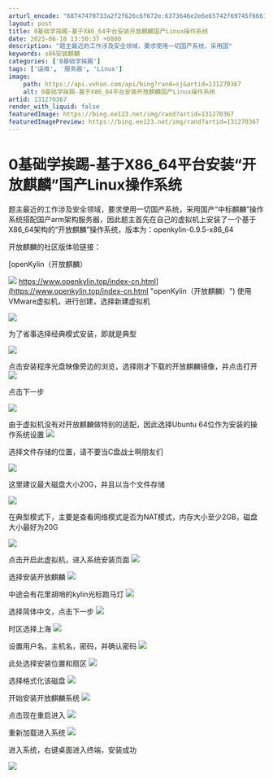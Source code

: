 ```yaml
---
arturl_encode: "68747470733a2f2f626c6f672e:6373646e2e6e65742f69745f6661726d65725f30315f31372f:61727469636c652f64657461696c732f313331323730333637"
layout: post
title: 0基础学挨踢-基于X86_64平台安装开放麒麟国产Linux操作系统
date: 2023-06-18 13:50:37 +0800
description: "题主最近的工作涉及安全领域，要求使用一切国产系统，采用国"
keywords: x86安装麒麟
categories: ['0基础学挨踢']
tags: ['运维', '服务器', 'Linux']
image:
    path: https://api.vvhan.com/api/bing?rand=sj&artid=131270367
    alt: 0基础学挨踢-基于X86_64平台安装开放麒麟国产Linux操作系统
artid: 131270367
render_with_liquid: false
featuredImage: https://bing.ee123.net/img/rand?artid=131270367
featuredImagePreview: https://bing.ee123.net/img/rand?artid=131270367
---
```


# 0基础学挨踢-基于X86\_64平台安装“开放麒麟”国产Linux操作系统

题主最近的工作涉及安全领域，要求使用一切国产系统，采用国产“中标麒麟”操作系统搭配国产arm架构服务器，因此题主首先在自己的虚拟机上安装了一个基于X86\_64架构的“开放麒麟”操作系统，版本为：openkylin-0.9.5-x86\_64

开放麒麟的社区版体验链接：
  
[openKylin（开放麒麟）

![](https://i-blog.csdnimg.cn/blog_migrate/36d0c5006c28a24e8cabd361ab716432.png)
https://www.openkylin.top/index-cn.html](https://www.openkylin.top/index-cn.html "openKylin（开放麒麟）")
使用VMware虚拟机，进行创建，选择新建虚拟机

![](https://i-blog.csdnimg.cn/blog_migrate/94a956497df892d1dc476a9e5b1a8669.png)

为了省事选择经典模式安装，即就是典型

![](https://i-blog.csdnimg.cn/blog_migrate/48d0e0dc3e711f3138a39cec755a965a.png)

点击安装程序光盘映像旁边的浏览，选择刚才下载的开放麒麟镜像，并点击打开
![](https://i-blog.csdnimg.cn/blog_migrate/32aee9c24cf696ce4b8c5e5f65efe6ef.png)

点击下一步

![](https://i-blog.csdnimg.cn/blog_migrate/cf14de6b803cfc163bb8380d743f8b34.png)

由于虚拟机没有对开放麒麟做特别的适配，因此选择Ubuntu 64位作为安装的操作系统设置
![](https://i-blog.csdnimg.cn/blog_migrate/9303e3a63e96d35f2bad37c33ad9b64e.png)

选择文件存储的位置，请不要当C盘战士啊朋友们

![](https://i-blog.csdnimg.cn/blog_migrate/a0573cddc842efca745c444c66504f5c.png)

这里建议最大磁盘大小20G，并且以当个文件存储

![](https://i-blog.csdnimg.cn/blog_migrate/f18194212ce1cf3ce010270094ff8951.png)

在典型模式下，主要是查看网络模式是否为NAT模式，内存大小至少2GB，磁盘大小最好为20G

![](https://i-blog.csdnimg.cn/blog_migrate/25073cce8d04ff825229a853316e16db.png)

点击开启此虚拟机，进入系统安装页面
![](https://i-blog.csdnimg.cn/blog_migrate/d10c4c507810168f68d460682776c265.png)

选择安装开放麒麟
![](https://i-blog.csdnimg.cn/blog_migrate/3105b3b288718c092467a37a4abdd0ae.png)

中途会有花里胡哨的kylin光标跑马灯
![](https://i-blog.csdnimg.cn/blog_migrate/b03910e4bd5af668fa03b030c0a80885.png)

选择简体中文，点击下一步
![](https://i-blog.csdnimg.cn/blog_migrate/2f642b3673975b8cb14edaf67729b087.png)

时区选择上海
![](https://i-blog.csdnimg.cn/blog_migrate/3430725ca5d832d79d9f0f63489bffa0.png)

设置用户名，主机名，密码，并确认密码
![](https://i-blog.csdnimg.cn/blog_migrate/4c924b78b37db3b5a39c8e6bd0dbb6e2.png)

此处选择安装位置和扇区
![](https://i-blog.csdnimg.cn/blog_migrate/a42016e92fd271a8278e01eb0a374046.png)

选择格式化该磁盘
![](https://i-blog.csdnimg.cn/blog_migrate/cad06f84d2d358f381c128f7f8678eaa.png)

开始安装开放麒麟系统
![](https://i-blog.csdnimg.cn/blog_migrate/7d42bbfc0bb45b59bccf52e73951506a.png)

点击现在重启进入
![](https://i-blog.csdnimg.cn/blog_migrate/0e7caa96c257e42732d8d7fcf5af63b7.png)

重新加载进入系统
![](https://i-blog.csdnimg.cn/blog_migrate/6262b1bcbc455aa4007be621c7aeb473.png)

进入系统，右键桌面进入终端，安装成功

![](https://i-blog.csdnimg.cn/blog_migrate/83ed2f8c9da4909b3473706fc3ae4feb.png)